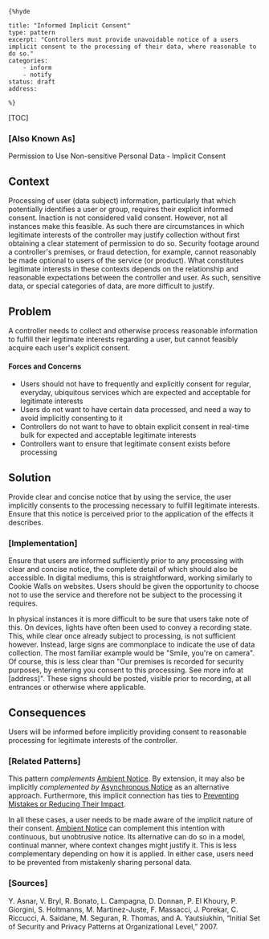     {%hyde

    title: "Informed Implicit Consent"
    type: pattern
    excerpt: "Controllers must provide unavoidable notice of a users implicit consent to the processing of their data, where reasonable to do so."
    categories:
        - inform
        - notify
    status: draft
    address:

    %}

[TOC]

### [Also Known As]
<!-- All other names the pattern is known by.-->

Permission to Use Non-sensitive Personal Data - Implicit Consent

## Context
<!-- The situations in which the pattern may apply.-->
<!-- Aspects which constrain the solution, but are not modified by it. They affect the impact of different forces.-->

Processing of user (data subject) information, particularly that which potentially identifies a user or group, requires their explicit informed consent. Inaction is not considered valid consent. However, not all instances make this feasible. As such there are circumstances in which legitimate interests of the controller may justify collection without first obtaining a clear statement of permission to do so. Security footage around a controller's premises, or fraud detection, for example, cannot reasonably be made optional to users of the service (or product). What constitutes legitimate interests in these contexts depends on the relationship and reasonable expectations between the controller and user. As such, sensitive data, or special categories of data, are more difficult to justify.

## Problem
<!-- The problem a pattern addresses, including a list of forces describing why a problem might be difficult to solve.-->

A controller needs to collect and otherwise process reasonable information to fulfill their legitimate interests regarding a user, but cannot feasibly acquire each user's explicit consent.

#### Forces and Concerns
<!-- Implications in this problem which affect the appropriateness of a solution, and are affected by this pattern.-->
<!-- Forces should be highly visible for easy reference, where less obvious a dedicated section is recommended.-->
- Users should not have to frequently and explicitly consent for regular, everyday, ubiquitous services which are expected and acceptable for legitimate interests
- Users do not want to have certain data processed, and need a way to avoid implicitly consenting to it
- Controllers do not want to have to obtain explicit consent in real-time bulk for expected and acceptable legitimate interests
- Controllers want to ensure that legitimate consent exists before processing

## Solution
<!-- A concise description of how the pattern addresses the problem.-->

Provide clear and concise notice that by using the service, the user implicitly consents to the processing necessary to fulfill legitimate interests. Ensure that this notice is perceived prior to the application of the effects it describes.

<!--### [Structure]-->
<!--A detailed specification of the structural aspects of the pattern. A class diagram if applicable.-->



### [Implementation]
<!--Guidelines for implementing the pattern; code fragments; suggested PETS; policy fragments.-->

Ensure that users are informed sufficiently prior to any processing with clear and concise notice, the complete detail of which should also be accessible. In digital mediums, this is straightforward, working similarly to Cookie Walls on websites. Users should be given the opportunity to choose not to use the service and therefore not be subject to the processing it requires.

In physical instances it is more difficult to be sure that users take note of this. On devices, lights have often been used to convey a recording state. This, while clear once already subject to processing, is not sufficient however. Instead, large signs are commonplace to indicate the use of data collection. The most familiar example would be "Smile, you're on camera". Of course, this is less clear than "Our premises is recorded for security purposes, by entering you consent to this processing. See more info at [address]". These signs should be posted, visible prior to recording, at all entrances or otherwise where applicable.

## Consequences
<!--The advantages (benefits) and disadvantages (liabilities) of applying the pattern.-->

Users will be informed before implicitly providing consent to reasonable processing for legitimate interests of the controller.

<!--### [Constraints]-->
<!-- limitations as a consequence of applying the pattern.-->



<!--## Examples-->
<!--Motivational example to see how the pattern is applied.-->



<!--### [Known Uses]-->
<!-- Pointers to various applications of the pattern.-->



<!--## See Also-->
<!-- Any pointers to relevant information, not contained in the subfields below.-->



### [Related Patterns]
<!-- Supporting and conflicting patterns-->

This pattern _complements_ [Ambient Notice](Ambient-Notice). By extension, it may also be implicitly _complemented by_ [Asynchronous Notice](Asynchronous-Notice) as an alternative approach. Furthermore, this implicit connection has ties to [Preventing Mistakes or Reducing Their Impact](Preventing-Mistakes-or-Reducing-Their-Impact).

In all these cases, a user needs to be made aware of the implicit nature of their consent. [Ambient Notice](Ambient-Notice) can complement this intention with continuous, but unobtrusive notice. Its alternative can do so in a model, continual manner, where context changes might justify it. This is less complementary depending on how it is applied. In either case, users need to be prevented from mistakenly sharing personal data.

### [Sources]
<!-- References to the original source of the pattern.-->

Y. Asnar, V. Bryl, R. Bonato, L. Campagna, D. Donnan, P. El Khoury, P. Giorgini, S. Holtmanns, M. Martinez-Juste, F. Massacci, J. Porekar, C. Riccucci, A. Saidane, M. Seguran, R. Thomas, and A. Yautsiukhin, “Initial Set of Security and Privacy Patterns at Organizational Level,” 2007.

<!--## General Comments-->
<!-- Separate discussion on the pattern.-->



<!--## Tags-->
<!-- User definable descriptors for additional correlation.-->




